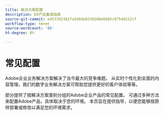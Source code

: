 ```yaml
---
title: 解决方案配置
description: DX产品集成指南
source-git-commit: ed53392381fa568de8230288e6b85c87540222cf
workflow-type: tm+mt
source-wordcount: '86'
ht-degree: 0%

---
```



# 常见配置

Adobe企业业务解决方案解决了当今最大的竞争难题。 从实时个性化到全面的内容管理，我们的数字业务解决方案可帮助您提供更好的客户体验等等。

部分提供了按解决方案类别分组的Adobe企业产品的常见配置。  可通过多种方法来配置Adobe产品，具体取决于您的环境。  本页旨在提供指导，以便您能够按原样部署或修改以满足您的环境需求。
